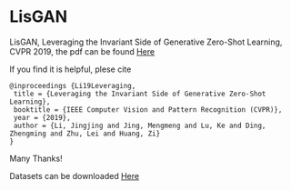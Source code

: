 # LisGAN
LisGAN, Leveraging the Invariant Side of Generative Zero-Shot Learning, CVPR 2019, the pdf can be found [Here](https://arxiv.org/pdf/1904.04092.pdf)

If you find it is helpful, plese cite

    @inproceedings {Li19Leveraging, 	
     title = {Leveraging the Invariant Side of Generative Zero-Shot Learning}, 	
     booktitle = {IEEE Computer Vision and Pattern Recognition (CVPR)}, 	
     year = {2019}, 	
     author = {Li, Jingjing and Jing, Mengmeng and Lu, Ke and Ding, Zhengming and Zhu, Lei and Huang, Zi} 
    } 

Many Thanks!

Datasets can be downloaded [Here](http://datasets.d2.mpi-inf.mpg.de/xian/xlsa17.zip)


